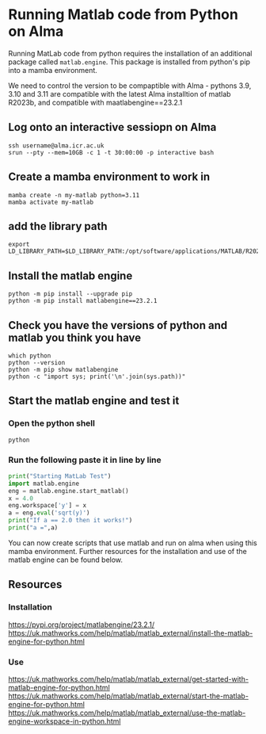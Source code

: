 # Running Matlab code from Python on Alma

Running MatLab code from python requires the installation of an additional package called `matlab.engine`. This package is installed from python's pip into a mamba environment.

We need to control the version to be compaptible with Alma - pythons 3.9, 3.10 and 3.11 are compatible with the latest Alma installtion of matlab R2023b, and compatible with maatlabengine==23.2.1

## Log onto an interactive sessiopn on Alma
```shell
ssh username@alma.icr.ac.uk
srun --pty --mem=10GB -c 1 -t 30:00:00 -p interactive bash
```

## Create a mamba environment to work in
```shell
mamba create -n my-matlab python=3.11
mamba activate my-matlab
```

## add the library path
```shell
export LD_LIBRARY_PATH=$LD_LIBRARY_PATH:/opt/software/applications/MATLAB/R2023b/bin/glnxa64
```

## Install the matlab engine
```shell
python -m pip install --upgrade pip
python -m pip install matlabengine==23.2.1
```

## Check you have the versions of python and matlab you think you have
```shell
which python
python --version
python -m pip show matlabengine
python -c "import sys; print('\n'.join(sys.path))"
```
## Start the matlab engine and test it
### Open the python shell
```shell
python
```

### Run the following paste it in line by line
```python
print("Starting MatLab Test")
import matlab.engine
eng = matlab.engine.start_matlab()
x = 4.0
eng.workspace['y'] = x
a = eng.eval('sqrt(y)')
print("If a == 2.0 then it works!")
print("a =",a)
```
You can now create scripts that use matlab and run on alma when using this mamba environment.
Further resources for the installation and use of the matlab engine can be found below.

## Resources
### Installation
https://pypi.org/project/matlabengine/23.2.1/
https://uk.mathworks.com/help/matlab/matlab_external/install-the-matlab-engine-for-python.html
### Use
https://uk.mathworks.com/help/matlab/matlab_external/get-started-with-matlab-engine-for-python.html
https://uk.mathworks.com/help/matlab/matlab_external/start-the-matlab-engine-for-python.html
https://uk.mathworks.com/help/matlab/matlab_external/use-the-matlab-engine-workspace-in-python.html

